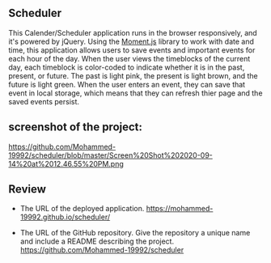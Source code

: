 ## Scheduler
This Calender/Scheduler application runs in the browser responsively, and it's powered by jQuery. Using the [Moment.js](https://momentjs.com/) library to work with date and time, this application allows users to save events and important events for each hour of the day. 
When the user views the timeblocks of the current day, each timeblock is color-coded to indicate whether it is in the past, present, or future. The past is light pink, the present is light brown, and the future is light green. When the user enters an event, they can save that event in local storage, which means that they can refresh thier page and the saved events persist.


## screenshot of the project:
https://github.com/Mohammed-19992/scheduler/blob/master/Screen%20Shot%202020-09-14%20at%2012.46.55%20PM.png

## Review


* The URL of the deployed application.
https://mohammed-19992.github.io/scheduler/

* The URL of the GitHub repository. Give the repository a unique name and include a README describing the project.
https://github.com/Mohammed-19992/scheduler

